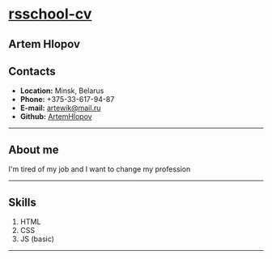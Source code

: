 # [rsschool-cv](https://artemhlopov.github.io/rsschool-cv/cv)

## Artem Hlopov

## Contacts

- **Location:** Minsk, Belarus
- **Phone:** +375-33-617-94-87
- **E-mail:** artewik@mail.ru
- **Github:** [ArtemHlopov](https://github.com/ArtemHlopov)

---

## About me

I'm tired of my job and I want to change my profession

---

## Skills

1. HTML
2. CSS
3. JS (basic)

---
